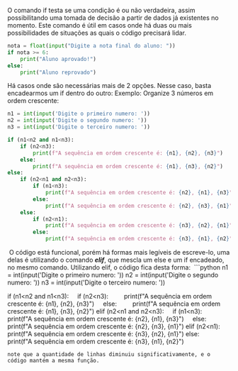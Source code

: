 O comando if testa se uma condição é ou não verdadeira, assim possibilitando uma tomada de decisão a partir de dados já existentes no momento. Este comando é útil em casos onde há duas ou mais possibilidades de situações as quais o código precisará lidar.
```python
nota = float(input("Digite a nota final do aluno: "))
if nota >= 6:
    print("Aluno aprovado!")
else:
    print("Aluno reprovado")
```
Há casos onde são necessárias mais de 2 opções. Nesse caso, basta encadearmos um if dentro do outro:
Exemplo: Organize 3 números em ordem crescente:
```python
n1 = int(input('Digite o primeiro numero: '))
n2 = int(input('Digite o segundo numero: '))
n3 = int(input('Digite o terceiro numero: '))

if (n1<n2 and n1<n3):
    if (n2<n3):
        print(f"A sequência em ordem crescente é: {n1}, {n2}, {n3}")
    else:
        print(f"A sequência em ordem crescente é: {n1}, {n3}, {n2}")
else:                          
    if (n2<n1 and n2<n3):
        if (n1<n3):
            print(f"A sequência em ordem crescente é: {n2}, {n1}, {n3}")
        else:
            print(f"A sequência em ordem crescente é: {n2}, {n3}, {n1}")
    else:
        if (n2<n1):
            print(f"A sequência em ordem crescente é: {n3}, {n2}, {n1}")
        else:
            print(f"A sequência em ordem crescente é: {n3}, {n1}, {n2}")
```
 O código está funcional, porém há formas mais legíveis de escreve-lo, uma delas é utilizando o comando ***elif***, que mescla um else e um if encadeado, no mesmo comando. Utilizando elif, o código fica desta forma:
 ```python
n1 = int(input('Digite o primeiro numero: '))
n2 = int(input('Digite o segundo numero: '))
n3 = int(input('Digite o terceiro numero: '))

if (n1<n2 and n1<n3):
    if (n2<n3):
        print(f"A sequência em ordem crescente é: {n1}, {n2}, {n3}")
    else:
        print(f"A sequência em ordem crescente é: {n1}, {n3}, {n2}")
elif (n2<n1 and n2<n3):
    if (n1<n3):
        print(f"A sequência em ordem crescente é: {n2}, {n1}, {n3}")
    else:
        print(f"A sequência em ordem crescente é: {n2}, {n3}, {n1}")
elif (n2<n1):
    print(f"A sequência em ordem crescente é: {n3}, {n2}, {n1}")
else:
        print(f"A sequência em ordem crescente é: {n3}, {n1}, {n2}")
```
note que a quantidade de linhas diminuiu significativamente, e o código mantém a mesma função.
            